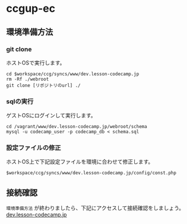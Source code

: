 # ccgup-ec

## 環境準備方法

### git clone

ホストOSで実行します。

```
cd $workspace/ccg/syncs/www/dev.lesson-codecamp.jp
rm -Rf ./webroot
git clone [リポジトリのurl] ./
```

### sqlの実行

ゲストOSにログインして実行します。

```
cd /vagrant/www/dev.lesson-codecamp.jp/webroot/schema
mysql -u codecamp_user -p codecamp_db < schema.sql
```

### 設定ファイルの修正

ホストOS上で下記設定ファイルを環境に合わせて修正します。

```
$workspace/ccg/syncs/www/dev.lesson-codecamp.jp/config/const.php
```

## 接続確認

`環境準備方法` が終わりましたら、下記にアクセスして接続確認をしましょう。  
[dev.lesson-codecamp.jp](http://dev.lesson-codecamp.jp)
